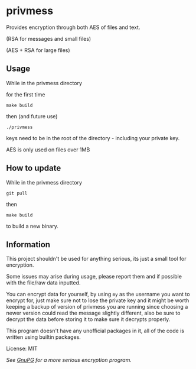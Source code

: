 # privmess

Provides encryption through both AES of files and text.

(RSA for messages and small files)

(AES + RSA for large files)

## Usage

While in the privmess directory

for the first time

`make build`

then (and future use)

`./privmess`

keys need to be in the root of the directory - including your private key.

AES is only used on files over 1MB

## How to update

While in the privmess directory

`git pull`

then

`make build`

to build a new binary.

## Information

This project shouldn't be used for anything serious, its just a small tool for encryption.

Some issues may arise during usage, please report them and if possible with the file/raw data inputted.

You can encrypt data for yourself, by using `my` as the username you want to encrypt for, just make sure not to lose the private key and it might be worth keeping a backup of version of privmess you are running since choosing a newer version could read the message slightly different, also be sure to decrypt the data before storing it to make sure it decrypts properly.

This program doesn't have any unofficial packages in it, all of the code is written using builtin packages.

License: MIT

_See [GnuPG](https://gnupg.org) for a more serious encryption program._
